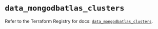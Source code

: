 # `data_mongodbatlas_clusters`

Refer to the Terraform Registry for docs: [`data_mongodbatlas_clusters`](https://registry.terraform.io/providers/mongodb/mongodbatlas/1.19.0/docs/data-sources/clusters).

